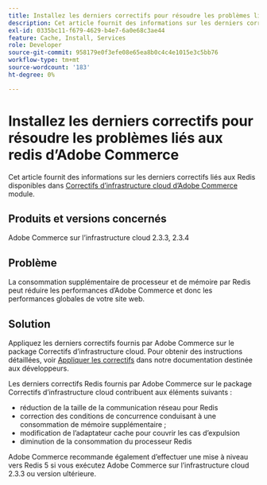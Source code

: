 ```yaml
---
title: Installez les derniers correctifs pour résoudre les problèmes liés aux redis d’Adobe Commerce
description: Cet article fournit des informations sur les derniers correctifs liés aux Redis disponibles dans le package [Adobe Commerce on cloud infrastructure Patches](https://devdocs.magento.com/cloud/project/project-patch.html).
exl-id: 0335bc11-f679-4629-b4e7-6a0e68c3ae44
feature: Cache, Install, Services
role: Developer
source-git-commit: 958179e0f3efe08e65ea8b0c4c4e1015e3c5bb76
workflow-type: tm+mt
source-wordcount: '183'
ht-degree: 0%

---
```


# Installez les derniers correctifs pour résoudre les problèmes liés aux redis d’Adobe Commerce

Cet article fournit des informations sur les derniers correctifs liés aux Redis disponibles dans [Correctifs d’infrastructure cloud d’Adobe Commerce](https://devdocs.magento.com/cloud/project/project-patch.html) module.

## Produits et versions concernés

Adobe Commerce sur l’infrastructure cloud 2.3.3, 2.3.4

## Problème

La consommation supplémentaire de processeur et de mémoire par Redis peut réduire les performances d’Adobe Commerce et donc les performances globales de votre site web.

## Solution

Appliquez les derniers correctifs fournis par Adobe Commerce sur le package Correctifs d’infrastructure cloud. Pour obtenir des instructions détaillées, voir [Appliquer les correctifs](https://devdocs.magento.com/cloud/project/project-patch.html) dans notre documentation destinée aux développeurs.

Les derniers correctifs Redis fournis par Adobe Commerce sur le package Correctifs d’infrastructure cloud contribuent aux éléments suivants :

* réduction de la taille de la communication réseau pour Redis
* correction des conditions de concurrence conduisant à une consommation de mémoire supplémentaire ;
* modification de l’adaptateur cache pour couvrir les cas d’expulsion
* diminution de la consommation du processeur Redis

Adobe Commerce recommande également d’effectuer une mise à niveau vers Redis 5 si vous exécutez Adobe Commerce sur l’infrastructure cloud 2.3.3 ou version ultérieure.
